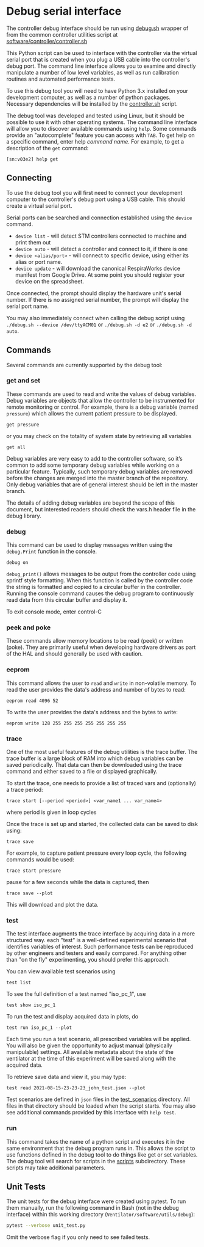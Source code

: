 # Debug serial interface

The controller debug interface should be run using [debug.sh](debug.sh) wrapper of from the common controller utilities script at [software/controller/controller.sh](../../controller/controller.sh)

This Python script can be used to interface with the controller via the virtual serial port that is created when you plug a USB cable into the controller's debug port. The command line interface allows you to examine and directly manipulate a number of low level variables, as well as run calibration routines and automated performance tests.

To use this debug tool you will need to have Python 3.x installed on your development computer, as well as a number of python packages. Necessary dependencies will be installed by the [controller.sh](../../controller/controller.sh) script.

The debug tool was developed and tested using Linux, but it should be possible to use it with other operating systems. The command line interface will allow you to discover available commands using `help`. Some commands provide an "autocomplete" feature you can access with `TAB`. To get help on a specific command, enter help _command name_.  For example, to get a description of the `get` command:
```
[sn:v03e2] help get
```

## Connecting

To use the debug tool you will first need to connect your development computer to the controller's debug port using a USB cable. This should create a virtual serial port.

Serial ports can be searched and connection established using the `device` command.

- `device list` - will detect STM controllers connected to machine and print them out
- `device auto` - will detect a controller and connect to it, if there is one
- `device <alias/port>` - will connect to specific device, using either its alias or port name.
- `device update` - will download the canonical RespiraWorks device manifest from Google Drive. At some point you should register your device on the spreadsheet.

Once connected, the prompt should display the hardware unit's serial number. If there is no assigned serial number, the prompt will display the serial port name.

You may also immediately connect when calling the debug script using
`./debug.sh --device /dev/ttyACM01` or `./debug.sh -d e2` or `./debug.sh -d auto`.

## Commands

Several commands are currently supported by the debug tool:

### get and set
These commands are used to read and write the values of debug variables.  Debug variables are objects that allow the controller to be instrumented for remote monitoring or control.  For example, there is a debug variable (named `pressure`) which allows the current patient pressure to be displayed.
```
get pressure
```
or you may check on the totality of system state by retrieving all variables

```
get all
```

Debug variables are very easy to add to the controller software, so it’s common to add some temporary debug variables while working on a particular feature. Typically, such temporary debug variables are removed before the changes are merged into the master branch of the repository.  Only debug variables that are of general interest should be left in the master branch.

The details of adding debug variables are beyond the scope of this document, but interested readers should check the vars.h header file in the debug library.

### debug

This command can be used to display messages written using the `debug.Print` function in the console.

```
debug on
```

`debug_print()` allows messages to be output from the controller code using sprintf style formatting.  When this function is called by the controller code the string is formatted and copied to a circular buffer in the controller.  Running the console command causes the debug program to continuously read data from this circular buffer and display it.

To exit console mode, enter control-C

### peek and poke
These commands allow memory locations to be read (peek) or written (poke).  They are primarily useful when developing hardware drivers as part of the HAL and should generally be used with caution.

### eeprom
This command allows the user to `read` and `write` in non-volatile memory.
To read the user provides the data's address and number of bytes to read:
```
eeprom read 4096 52
```
To write the user provides the data's address and the bytes to write:
```
eeprom write 128 255 255 255 255 255 255 255
```

### trace
One of the most useful features of the debug utilities is the trace buffer.  The trace buffer is a large block of RAM into which debug variables can be saved periodically.  That data can then be downloaded using the trace command and either saved to a file or displayed graphically.

To start the trace, one needs to provide a list of traced vars and (optionally) a trace period:
```
trace start [--period <period>] <var_name1 ... var_name4>
```
where period is given in loop cycles

Once the trace is set up and started, the collected data can be saved to disk using:
```
trace save
```
For example, to capture patient pressure every loop cycle, the following commands would be used:
```
trace start pressure
```
pause for a few seconds while the data is captured, then
```
trace save --plot
```
This will download and plot the data.

### test
The test interface augments the trace interface by acquiring data in a more structured way. each "test" is a well-defined experimental scenario that identifies variables of interest. Such performance tests can be reproduced by other engineers and testers and easily compared. For anything other than "on the fly" experimenting, you should prefer this approach.

You can view available test scenarios using
```
test list
```

To see the full definition of a test named "iso_pc_1", use
```
test show iso_pc_1
```

To run the test and display acquired data in plots, do
```
test run iso_pc_1 --plot
```

Each time you run a test scenario, all prescribed variables will be applied. You will also be given the opportunity to adjust manual (physically manipulable) settings. All available metadata about the state of the ventilator at the time of this experiment will be saved along with the acquired data.

To retrieve save data and view it, you may type:
```
test read 2021-08-15-23-23-23_john_test.json --plot
```

Test scenarios are defined in `json` files in the [test_scenarios](test_scenarios) directory. All files in that directory should be loaded when the script starts. You may also see additional commands provided by this interface with `help test`.

### run
This command takes the name of a python script and executes it in the same environment that the debug program runs in.  This allows the script to use functions defined in the debug tool to do things like get or set variables. The debug tool will search for scripts in the [scripts](scripts) subdirectory. These scripts may take additional parameters.

## Unit Tests
The unit tests for the debug interface were created using pytest. To run them manually, run the following command in Bash (not in the debug interface) within this working directory (`Ventilator/software/utils/debug`):
```bash
pytest --verbose unit_test.py
```
Omit the verbose flag if you only need to see failed tests.

